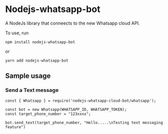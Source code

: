# Nodejs-whatsapp-bot

A NodeJs library that conneects to the new Whatsapp cloud API.

To use, run 
```
npm install nodejs-whatsapp-bot
```
or
```
yarn add nodejs-whatsapp-bot
```

## Sample usage
### Send a Text message

```
const { Whatsapp } = require('nodejs-whatsapp-cloud-bot/whatsapp');

const bot = new Whatsapp(WHATSAPP_ID, WHATSAPP_TOKEN);
const target_phone_number = "123xxxx";

bot.send_text(target_phone_number, "Hello.....\nTesting text messaging feature")
```
